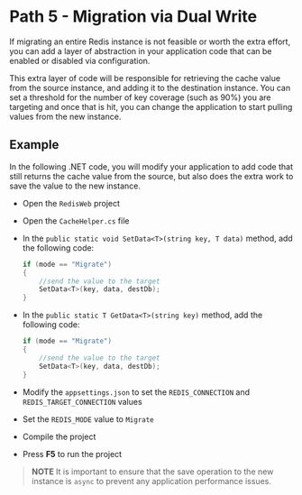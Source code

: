 # Path 5 - Migration via Dual Write

If migrating an entire Redis instance is not feasible or worth the extra effort, you can add a layer of abstraction in your application code that can be enabled or disabled via configuration.

This extra layer of code will be responsible for retrieving the cache value from the source instance, and adding it to the destination instance.  You can set a threshold for the number of key coverage (such as 90%) you are targeting and once that is hit, you can change the application to start pulling values from the new instance.

## Example

In the following .NET code, you will modify your application to add code that still returns the cache value from the source, but also does the extra work to save the value to the new instance.

- Open the `RedisWeb` project
- Open the `CacheHelper.cs` file
- In the `public static void SetData<T>(string key, T data)` method, add the following code:

    ```csharp
    if (mode == "Migrate")
    {
        //send the value to the target
        SetData<T>(key, data, destDb);
    }
    ```

- In the `public static T GetData<T>(string key)` method, add the following code:

    ```csharp
    if (mode == "Migrate")
    {
        //send the value to the target
        SetData<T>(key, data, destDb);
    }
    ```

- Modify the `appsettings.json` to set the `REDIS_CONNECTION` and `REDIS_TARGET_CONNECTION` values
- Set the `REDIS_MODE` value to `Migrate`
- Compile the project
- Press **F5** to run the project

> **NOTE** It is important to ensure that the save operation to the new instance is `async` to prevent any application performance issues.
